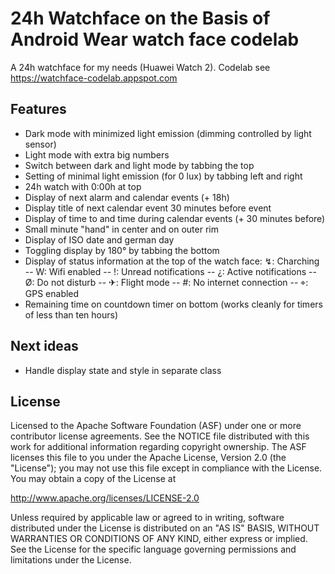 24h Watchface on the Basis of Android Wear watch face codelab
=============================================================

A 24h watchface for my needs (Huawei Watch 2).  Codelab see https://watchface-codelab.appspot.com

Features
--------
   * Dark mode with minimized light emission (dimming controlled by light sensor)
   * Light mode with extra big numbers
   * Switch between dark and light mode by tabbing the top
   * Setting of minimal light emission (for 0 lux) by tabbing left and right
   * 24h watch with 0:00h at top
   * Display of next alarm and calendar events (+ 18h)
   * Display title of next calendar event 30 minutes before event
   * Display of time to and time during calendar events (+ 30 minutes before)
   * Small minute "hand" in center and on outer rim
   * Display of ISO date and german day
   * Toggling display by 180° by tabbing the bottom
   * Display of status information at the top of the watch face:  ↯: Charching -- W: Wifi enabled
   -- !: Unread notifications -- ¿: Active notifications -- Ø: Do not disturb -- ✈: Flight mode
   -- #: No internet connection -- ⌖: GPS enabled
   * Remaining time on countdown timer on bottom (works cleanly for timers of less than ten hours) 
   
Next ideas
--------
   * Handle display state and style in separate class

License
-------

Licensed to the Apache Software Foundation (ASF) under one or more contributor
license agreements.  See the NOTICE file distributed with this work for
additional information regarding copyright ownership.  The ASF licenses this
file to you under the Apache License, Version 2.0 (the "License"); you may not
use this file except in compliance with the License.  You may obtain a copy of
the License at

http://www.apache.org/licenses/LICENSE-2.0

Unless required by applicable law or agreed to in writing, software
distributed under the License is distributed on an "AS IS" BASIS, WITHOUT
WARRANTIES OR CONDITIONS OF ANY KIND, either express or implied.  See the
License for the specific language governing permissions and limitations under
the License.
